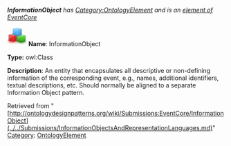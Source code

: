 ___InformationObject__ has [Category:OntologyElement](../../Category/OntologyElement.md "Category:OntologyElement") and is an [element of](../../Property/ElementOf.md "Property:ElementOf") [EventCore](../../Submissions/EventCore.md "Submissions:EventCore")_


  




[![Class](../../images/thumb/2/27/Class.gif/45px-Class.gif)](../../Image/Class.gif.md "Class")
__Name__: InformationObject 


__Type:__ owl:Class 


__Description__: An entity that encapsulates all descriptive or non-defining information of the corresponding event, e.g., names, additional identifiers, textual descriptions, etc. Should normally be aligned to a separate Information Object pattern. 





Retrieved from "[http://ontologydesignpatterns.org/wiki/Submissions:EventCore/InformationObject](../../Submissions/InformationObjectsAndRepresentationLanguages.md)"
 [Category](http://ontologydesignpatterns.org/wiki/Special:Categories "Special:Categories"): [OntologyElement](../../Category/OntologyElement.md "Category:OntologyElement")